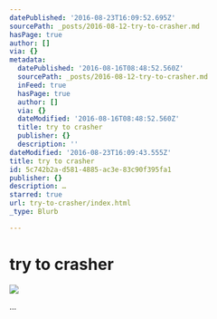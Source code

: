 ```yaml
---
datePublished: '2016-08-23T16:09:52.695Z'
sourcePath: _posts/2016-08-12-try-to-crasher.md
hasPage: true
author: []
via: {}
metadata:
  datePublished: '2016-08-16T08:48:52.560Z'
  sourcePath: _posts/2016-08-12-try-to-crasher.md
  inFeed: true
  hasPage: true
  author: []
  via: {}
  dateModified: '2016-08-16T08:48:52.560Z'
  title: try to crasher
  publisher: {}
  description: ''
dateModified: '2016-08-23T16:09:43.555Z'
title: try to crasher
id: 5c742b2a-d581-4885-ac3e-83c90f395fa1
publisher: {}
description: …
starred: true
url: try-to-crasher/index.html
_type: Blurb

---
```

# try to crasher
![](https://the-grid-user-content.s3-us-west-2.amazonaws.com/dfcc213f-0b5f-464c-b3ce-407eb3ed588a.jpg)

...